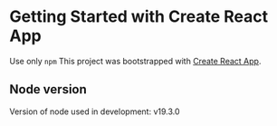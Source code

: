 # Getting Started with Create React App

Use only `npm`
This project was bootstrapped with [Create React App](https://github.com/facebook/create-react-app).

## Node version

Version of node used in development: v19.3.0
